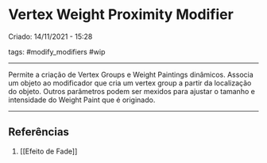 # Vertex Weight Proximity Modifier
Criado: 14/11/2021 - 15:28

tags: #modify_modifiers #wip

---

Permite a criação de Vertex Groups e Weight Paintings dinâmicos. Associa um objeto ao modificador que cria um vertex group a partir da localização do objeto. Outros parâmetros podem ser mexidos para ajustar o tamanho e intensidade do Weight Paint que é originado.

---
## Referências
1. [[Efeito de Fade]]